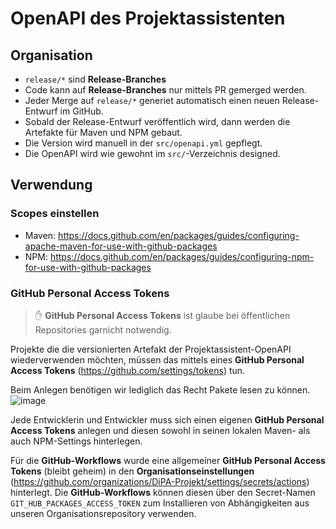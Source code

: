 # OpenAPI des Projektassistenten

## Organisation

- `release/*` sind **Release-Branches**
- Code kann auf **Release-Branches** nur mittels PR gemerged werden.
- Jeder Merge auf `release/*` generiet automatisch einen neuen Release-Entwurf im GitHub.
- Sobald der Release-Entwurf veröffentlich wird, dann werden die Artefakte für Maven und NPM gebaut.
- Die Version wird manuell in der `src/openapi.yml` gepflegt.
- Die OpenAPI wird wie gewohnt im `src/`-Verzeichnis designed.

## Verwendung

### Scopes einstellen

- Maven: https://docs.github.com/en/packages/guides/configuring-apache-maven-for-use-with-github-packages
- NPM: https://docs.github.com/en/packages/guides/configuring-npm-for-use-with-github-packages

### GitHub Personal Access Tokens

> ✋ **GitHub Personal Access Tokens** ist glaube bei öffentlichen Repositories garnicht notwendig.

Projekte die die versionierten Artefakt der Projektassistent-OpenAPI wiederverwenden möchten, müssen das mittels eines **GitHub Personal Access Tokens** (https://github.com/settings/tokens) tun.

Beim Anlegen benötigen wir lediglich das Recht Pakete lesen zu können.
![image](https://user-images.githubusercontent.com/6279703/111860266-c3c33b80-8946-11eb-835b-22850f8e144c.png)

Jede Entwicklerin und Entwickler muss sich einen eigenen **GitHub Personal Access Tokens** anlegen und diesen sowohl in seinen lokalen Maven- als auch NPM-Settings hinterlegen.

Für die **GitHub-Workflows** wurde eine allgemeiner **GitHub Personal Access Tokens** (bleibt geheim) in den **Organisationseinstellungen** (https://github.com/organizations/DiPA-Projekt/settings/secrets/actions) hinterlegt. Die **GitHub-Workflows** können diesen über den Secret-Namen `GIT_HUB_PACKAGES_ACCESS_TOKEN` zum Installieren von Abhängigkeiten aus unseren Organisationsrepository verwenden.
